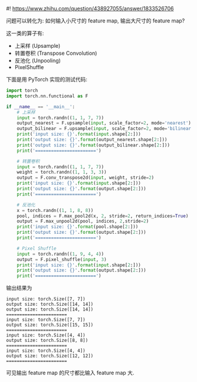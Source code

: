 #! https://www.zhihu.com/question/438927055/answer/1833526706

[comment]: <> (Answer URL: https://www.zhihu.com/question/438927055/answer/1833526706)
[comment]: <> "如何输入一张小尺寸图像，使用神经网络输出一张大尺寸图像?"
[comment]: <> (Author Name: https://www.zhihu.com/people/quarrying)

问题可以转化为: 如何输入小尺寸的 feature map, 输出大尺寸的 feature map?

这一类的算子有:
- 上采样 (Upsample)
- 转置卷积 (Transpose Convolution)
- 反池化 (Unpooling)
- PixelShuffle

下面是用 PyTorch 实现的测试代码:
```python
import torch
import torch.nn.functional as F

if __name__ == '__main__':
    # 上采样
    input = torch.randn((1, 1, 7, 7))
    output_nearest = F.upsample(input, scale_factor=2, mode='nearest')
    output_bilinear = F.upsample(input, scale_factor=2, mode='bilinear')
    print('input size: {}'.format(input.shape[2:]))
    print('output size: {}'.format(output_nearest.shape[2:]))
    print('output size: {}'.format(output_bilinear.shape[2:]))
    print('=======================')

    # 转置卷积
    input = torch.randn((1, 1, 7, 7))
    weight = torch.randn((1, 1, 3, 3))
    output = F.conv_transpose2d(input, weight, stride=2)
    print('input size: {}'.format(input.shape[2:]))
    print('output size: {}'.format(output.shape[2:]))
    print('=======================')

    # 反池化
    x = torch.randn((1, 1, 8, 8))
    pool, indices = F.max_pool2d(x, 2, stride=2, return_indices=True)
    output = F.max_unpool2d(pool, indices, 2,stride=2)
    print('input size: {}'.format(pool.shape[2:]))
    print('output size: {}'.format(output.shape[2:]))
    print('=======================')

    # Pixel Shuffle
    input = torch.randn((1, 9, 4, 4))
    output = F.pixel_shuffle(input, 3)
    print('input size: {}'.format(input.shape[2:]))
    print('output size: {}'.format(output.shape[2:]))
    print('=======================')
```
输出结果为
```
input size: torch.Size([7, 7])
output size: torch.Size([14, 14])
output size: torch.Size([14, 14])
=======================
input size: torch.Size([7, 7])
output size: torch.Size([15, 15])
=======================
input size: torch.Size([4, 4])
output size: torch.Size([8, 8])
=======================
input size: torch.Size([4, 4])
output size: torch.Size([12, 12])
=======================
```
可见输出 feature map 的尺寸都比输入 feature map 大.


